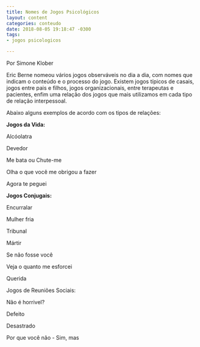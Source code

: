 ```yaml
---
title: Nomes de Jogos Psicológicos
layout: content
categories: conteudo
date: 2018-08-05 19:18:47 -0300
tags:
- jogos psicologicos

---
```

Por Simone Klober

Eric Berne nomeou vários jogos observáveis no dia a dia, com nomes que indicam o conteúdo e o processo do jogo. Existem jogos típicos de casais, jogos entre pais e filhos, jogos organizacionais, entre terapeutas e pacientes, enfim uma relação dos jogos que mais utilizamos em cada tipo de relação interpessoal.

Abaixo alguns exemplos de acordo com os tipos de relações:

**Jogos da Vida:**

Alcóolatra

Devedor

Me bata ou Chute-me

Olha o que você me obrigou a fazer

Agora te peguei 

**Jogos Conjugais:**

Encurralar

Mulher fria

Tribunal

Mártir

Se não fosse você

Veja o quanto me esforcei

Querida

Jogos de Reuniões Sociais:

Não é horrivel?

Defeito

Desastrado

Por que você não - Sim, mas